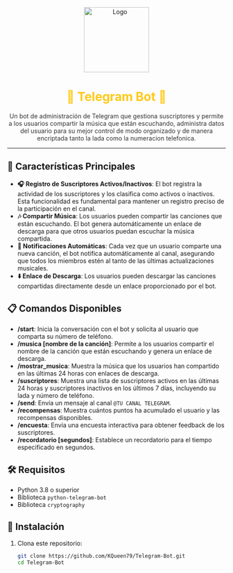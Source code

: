 <div align="center">
  <img src="https://64.media.tumblr.com/52138e81f9b6378e43b2a6e0c8563874/cceeceecf04c75e3-fe/s96x96u_c1/2d838a79bc6b431a9cc8bf09866fcfdbc0e2ee9c.pnj" alt="Logo" width="150">
  <h1 style="color:#FFC918;">🎉 Telegram Bot 🎉</h1>
  <p style="color:#333333;">
    Un bot de administración de Telegram que gestiona suscriptores y permite a los usuarios compartir la música que están escuchando, administra datos del usuario para su mejor control de modo organizado y de manera encriptada tanto la lada como la numeracion telefonica.
  </p>
</div>

---

## 🌟 Características Principales

- **🎧 Registro de Suscriptores Activos/Inactivos**: El bot registra la actividad de los suscriptores y los clasifica como activos o inactivos. Esta funcionalidad es fundamental para mantener un registro preciso de la participación en el canal.
- **🎶 Compartir Música**: Los usuarios pueden compartir las canciones que están escuchando. El bot genera automáticamente un enlace de descarga para que otros usuarios puedan escuchar la música compartida.
- **🔔 Notificaciones Automáticas**: Cada vez que un usuario comparte una nueva canción, el bot notifica automáticamente al canal, asegurando que todos los miembros estén al tanto de las últimas actualizaciones musicales.
- **⬇️ Enlace de Descarga**: Los usuarios pueden descargar las canciones compartidas directamente desde un enlace proporcionado por el bot.

## 📋 Comandos Disponibles

- **/start**: Inicia la conversación con el bot y solicita al usuario que comparta su número de teléfono.
- **/musica [nombre de la canción]**: Permite a los usuarios compartir el nombre de la canción que están escuchando y genera un enlace de descarga.
- **/mostrar_musica**: Muestra la música que los usuarios han compartido en las últimas 24 horas con enlaces de descarga.
- **/suscriptores**: Muestra una lista de suscriptores activos en las últimas 24 horas y suscriptores inactivos en los últimos 7 días, incluyendo su lada y número de teléfono.
- **/send**: Envía un mensaje al canal `@TU CANAL TELEGRAM`.
- **/recompensas**: Muestra cuántos puntos ha acumulado el usuario y las recompensas disponibles.
- **/encuesta**: Envía una encuesta interactiva para obtener feedback de los suscriptores.
- **/recordatorio [segundos]**: Establece un recordatorio para el tiempo especificado en segundos.

## 🛠️ Requisitos

- Python 3.8 o superior
- Biblioteca `python-telegram-bot`
- Biblioteca `cryptography`

## 🚀 Instalación

1. Clona este repositorio:
   ```sh
   git clone https://github.com/KQueen79/Telegram-Bot.git
   cd Telegram-Bot


